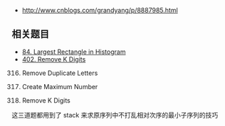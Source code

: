 * http://www.cnblogs.com/grandyang/p/8887985.html


## 相关题目
* [84. Largest Rectangle in Histogram](https://leetcode.com/problems/largest-rectangle-in-histogram/)
* [402. Remove K Digits](https://leetcode.com/problems/remove-k-digits/)
316. Remove Duplicate Letters

321. Create Maximum Number

402. Remove K Digits

这三道题都用到了 stack 来求原序列中不打乱相对次序的最小子序列的技巧
